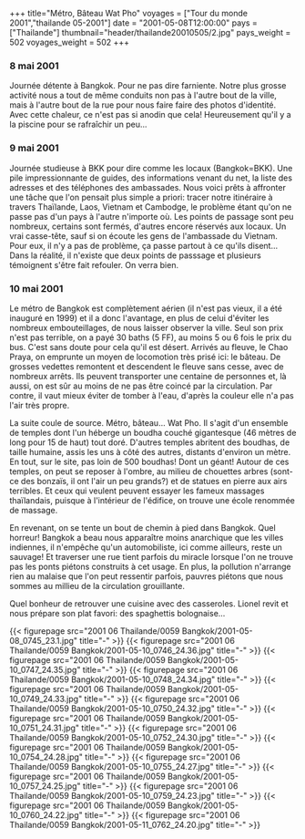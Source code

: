 +++
title="Métro, Bâteau    Wat Pho"
voyages = ["Tour du monde 2001","thailande 05-2001"]
date = "2001-05-08T12:00:00"
pays = ["Thailande"]
thumbnail="header/thailande20010505/2.jpg"
pays_weight = 502
voyages_weight = 502
+++
### 8 mai 2001

Journée détente à Bangkok. Pour ne pas dire farniente. Notre plus grosse activité 
nous a tout de même conduits non pas à l'autre bout de la ville, mais à l'autre 
bout de la rue pour nous faire faire des photos d'identité. Avec cette chaleur, 
ce n'est pas si anodin que cela! Heureusement qu'il y a la piscine pour se rafraîchir 
un peu...

### 9 mai 2001

Journée studieuse à BKK pour dire comme les locaux (Bangkok=BKK). Une pile 
impressionnante de guides, des informations venant du net, la liste des adresses 
et des téléphones des ambassades. Nous voici prêts à affronter une tâche que 
l'on pensait plus simple a priori: tracer notre itinéraire à travers Thaïlande, 
Laos, Vietnam et Cambodge, le problème étant qu'on ne passe pas d'un pays à 
l'autre n'importe où. Les points de passage sont peu nombreux, certains sont 
fermés, d'autres encore réservés aux locaux. Un vrai casse-tête, sauf si on 
écoute les gens de l'ambassade du Vietnam. Pour eux, il n'y a pas de problème, 
ça passe partout à ce qu'ils disent... Dans la réalité, il n'existe que deux 
points de passsage et plusieurs témoignent s'être fait refouler. On verra bien.

### 10 mai 2001

Le métro de Bangkok est complètement aérien (il n'est pas vieux, il a été inauguré 
en 1999) et il a donc l'avantage, en plus de celui d'éviter les nombreux embouteillages, 
de nous laisser observer la ville. Seul son prix n'est pas terrible, on a payé 
30 baths (5 FF), au moins 5 ou 6 fois le prix du bus. C'est sans doute pour 
cela qu'il est désert. Arrivés au fleuve, le Chao Praya, on emprunte un moyen 
de locomotion très prisé ici: le bâteau. De grosses vedettes remontent et descendent 
le fleuve sans cesse, avec de nombreux arrêts. Ils peuvent transporter une centaine 
de personnes et, là aussi, on est sûr au moins de ne pas être coincé par la 
circulation. Par contre, il vaut mieux éviter de tomber à l'eau, d'après la 
couleur elle n'a pas l'air très propre.

La suite coule de source. Métro, bâteau... Wat Pho. Il s'agit d'un ensemble 
de temples dont l'un héberge un boudha couché gigantesque (46 mètres de long 
pour 15 de haut) tout doré. D'autres temples abritent des boudhas, de taille 
humaine, assis les uns à côté des autres, distants d'environ un mètre. En tout, 
sur le site, pas loin de 500 boudhas! Dont un géant! Autour de ces temples, 
on peut se reposer à l'ombre, au milieu de chouettes arbres (sont-ce des bonzaïs, 
il ont l'air un peu grands?) et de statues en pierre aux airs terribles. Et 
ceux qui veulent peuvent essayer les fameux massages thaïlandais, puisque à 
l'intérieur de l'édifice, on trouve une école renommée de massage.

En revenant, on se tente un bout de chemin à pied dans Bangkok. Quel horreur! 
Bangkok a beau nous apparaître moins anarchique que les villes indiennes, il 
n'empêche qu'un automobiliste, ici comme ailleurs, reste un sauvage! Et traverser 
une rue tient parfois du miracle lorsque l'on ne trouve pas les ponts piétons 
construits à cet usage. En plus, la pollution n'arrange rien au malaise que 
l'on peut ressentir parfois, pauvres piétons que nous sommes au millieu de la 
circulation grouillante.

Quel bonheur de retrouver une cuisine avec des casseroles. Lionel revit et 
nous prépare son plat favori: des spaghettis bolognaise...


<div id="TOTO">{{< figurepage src="2001 06 Thailande/0059 Bangkok/2001-05-08_0745_23.1.jpg" title="-"  >}}
{{< figurepage src="2001 06 Thailande/0059 Bangkok/2001-05-10_0746_24.36.jpg" title="-"  >}}
{{< figurepage src="2001 06 Thailande/0059 Bangkok/2001-05-10_0747_24.35.jpg" title="-"  >}}
{{< figurepage src="2001 06 Thailande/0059 Bangkok/2001-05-10_0748_24.34.jpg" title="-"  >}}
{{< figurepage src="2001 06 Thailande/0059 Bangkok/2001-05-10_0749_24.33.jpg" title="-"  >}}
{{< figurepage src="2001 06 Thailande/0059 Bangkok/2001-05-10_0750_24.32.jpg" title="-"  >}}
{{< figurepage src="2001 06 Thailande/0059 Bangkok/2001-05-10_0751_24.31.jpg" title="-"  >}}
{{< figurepage src="2001 06 Thailande/0059 Bangkok/2001-05-10_0752_24.30.jpg" title="-"  >}}
{{< figurepage src="2001 06 Thailande/0059 Bangkok/2001-05-10_0754_24.28.jpg" title="-"  >}}
{{< figurepage src="2001 06 Thailande/0059 Bangkok/2001-05-10_0755_24.27.jpg" title="-"  >}}
{{< figurepage src="2001 06 Thailande/0059 Bangkok/2001-05-10_0757_24.25.jpg" title="-"  >}}
{{< figurepage src="2001 06 Thailande/0059 Bangkok/2001-05-10_0759_24.23.jpg" title="-"  >}}
{{< figurepage src="2001 06 Thailande/0059 Bangkok/2001-05-10_0760_24.22.jpg" title="-"  >}}
{{< figurepage src="2001 06 Thailande/0059 Bangkok/2001-05-11_0762_24.20.jpg" title="-"  >}}
</DIV>

